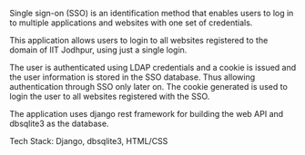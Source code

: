 Single sign-on (SSO) is an identification method that enables users to log in to multiple applications and websites with one set of credentials.

This application allows users to login to all websites registered to the domain of IIT Jodhpur, using just a single login.

The user is authenticated using LDAP credentials and a cookie is issued and the user information is stored in the SSO database.
Thus allowing authentication through SSO only later on. The cookie generated is used to login the user to all websites registered with the SSO.

The application uses django rest framework for building the web API and dbsqlite3 as the database.

Tech Stack: Django, dbsqlite3, HTML/CSS
